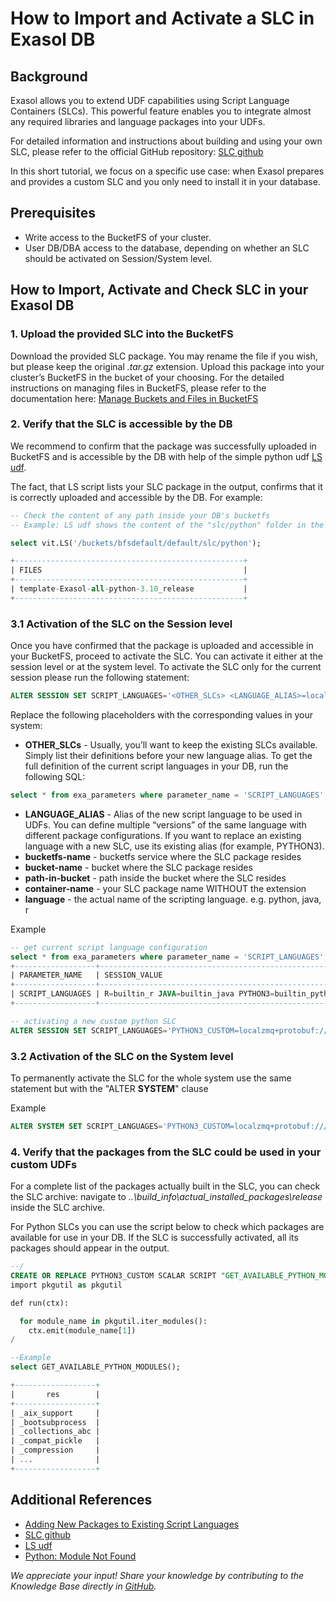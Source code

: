 # How to Import and Activate a SLC in Exasol DB

## Background

Exasol allows you to extend UDF capabilities using Script Language Containers (SLCs).
This powerful feature enables you to integrate almost any required libraries and language packages into your UDFs.

For detailed information and instructions about building and using your own SLC, please refer to the official GitHub repository: [SLC github](https://github.com/exasol/script-languages-release/blob/master/doc/user_guide/usage.md)

In this short tutorial, we focus on a specific use case: when Exasol prepares and provides a custom SLC and you only need to install it in your database.

## Prerequisites

- Write access to the BucketFS of your cluster.
- User DB/DBA access to the database, depending on whether an SLC should be activated on Session/System level.

## How to Import, Activate and Check SLC in your Exasol DB

### 1. Upload the provided SLC into the BucketFS

Download the provided SLC package. You may rename the file if you wish, but please keep the original *.tar.gz* extension. Upload this package into your cluster’s BucketFS in the bucket of your choosing. For the detailed instructions on managing files in BucketFS, please refer to the documentation here: [Manage Buckets and Files in BucketFS](https://docs.exasol.com/db/latest/administration/on-premise/bucketfs/file_access.htm)

### 2. Verify that the SLC is accessible by the DB

We recommend to confirm that the package was successfully uploaded in BucketFS and is accessible by the DB with help of the simple python udf [LS udf](https://docs.exasol.com/db/latest/administration/on-premise/bucketfs/database_access.htm).

The fact, that LS script lists your SLC package in the output, confirms that it is correctly uploaded and accessible by the DB.
For example:

```sql
-- Check the content of any path inside your DB's bucketfs
-- Example: LS udf shows the content of the "slc/python" folder in the "default" bucket of the "bfsdefault" bucketfs service

select vit.LS('/buckets/bfsdefault/default/slc/python');

+---------------------------------------------------+
| FILES                                             |
+---------------------------------------------------+
| template-Exasol-all-python-3.10_release           |
+---------------------------------------------------+
```

### 3.1 Activation of the SLC on the Session level

Once you have confirmed that the package is uploaded and accessible in your BucketFS, proceed to activate the SLC. You can activate it either at the session level or at the system level.
To activate the SLC only for the current session please run the following statement:

```sql
ALTER SESSION SET SCRIPT_LANGUAGES='<OTHER_SLCs> <LANGUAGE_ALIAS>=localzmq+protobuf:///<bucketfs-name>/<bucket-name>/<path-in-bucket>/<container-name>?lang=<language>#buckets/<bucketfs-name>/<bucket-name>/<path-in-bucket>/<container-name>/exaudf/exaudfclient';
```

Replace the following placeholders with the corresponding values in your system:

- **OTHER_SLCs** - Usually, you’ll want to keep the existing SLCs available. Simply list their definitions before your new language alias. To get the full definition of the current script languages in your DB, run the following SQL:

```sql
select * from exa_parameters where parameter_name = 'SCRIPT_LANGUAGES';
```

- **LANGUAGE_ALIAS** - Alias of the new script language to be used in UDFs. You can define multiple “versions” of the same language with different package configurations. If you want to replace an existing language with a new SLC, use its existing alias (for example, PYTHON3).
- **bucketfs-name** - bucketfs service where the SLC package resides
- **bucket-name** - bucket where the SLC package resides
- **path-in-bucket** - path inside the bucket where the SLC resides
- **container-name** - your SLC package name WITHOUT the extension
- **language** - the actual name of the scripting language. e.g. python, java, r

Example

```sql
-- get current script language configuration
select * from exa_parameters where parameter_name = 'SCRIPT_LANGUAGES';
+------------------+---------------------------------------------------------------+---------------------------------------------------------------+
| PARAMETER_NAME   | SESSION_VALUE                                                 | SYSTEM_VALUE                                                  |
+------------------+---------------------------------------------------------------+---------------------------------------------------------------+
| SCRIPT_LANGUAGES | R=builtin_r JAVA=builtin_java PYTHON3=builtin_python3         | R=builtin_r JAVA=builtin_java PYTHON3=builtin_python3         |
+------------------+---------------------------------------------------------------+---------------------------------------------------------------+

-- activating a new custom python SLC
ALTER SESSION SET SCRIPT_LANGUAGES='PYTHON3_CUSTOM=localzmq+protobuf:///bfsdefault/default/slc/python/template-Exasol-all-python-3.10_release?lang=python#buckets/bfsdefault/default/slc/python/template-Exasol-all-python-3.10_release/exaudf/exaudfclient R=builtin_r JAVA=builtin_java PYTHON3=builtin_python3 ';
```

### 3.2 Activation of the SLC on the System level

To permanently activate the SLC for the whole system use the same statement but with the "ALTER **SYSTEM**" clause

Example

```sql
ALTER SYSTEM SET SCRIPT_LANGUAGES='PYTHON3_CUSTOM=localzmq+protobuf:///bfsdefault/default/slc/python/template-Exasol-all-python-3.10_release?lang=python#buckets/bfsdefault/default/slc/python/template-Exasol-all-python-3.10_release/exaudf/exaudfclient R=builtin_r JAVA=builtin_java PYTHON3=builtin_python3 ';
```

### 4. Verify that the packages from the SLC could be used in your custom UDFs

For a complete list of the packages actually built in the SLC, you can check the SLC archive: navigate to *..\build_info\actual_installed_packages\release* inside the SLC archive.

For Python SLCs you can use the script below to check which packages are available for use in your DB. If the SLC is successfully activated, all its packages should appear in the output.

```sql
--/
CREATE OR REPLACE PYTHON3_CUSTOM SCALAR SCRIPT "GET_AVAILABLE_PYTHON_MODULES" () EMITS ("res" VARCHAR(4096) UTF8) AS
import pkgutil as pkgutil

def run(ctx):

  for module_name in pkgutil.iter_modules():
    ctx.emit(module_name[1])
/

--Example
select GET_AVAILABLE_PYTHON_MODULES();

+------------------+
|       res        |
+------------------+
| _aix_support     |
| _bootsubprocess  |
| _collections_abc |
| _compat_pickle   |
| _compression     |
| ...              |
+------------------+
```

## Additional References

- [Adding New Packages to Existing Script Languages](https://docs.exasol.com/db/latest/database_concepts/udf_scripts/adding_new_packages_script_languages.htm)
- [SLC github](https://github.com/exasol/script-languages-release/blob/master/doc/user_guide/usage.md)
- [LS udf](https://docs.exasol.com/db/latest/administration/on-premise/bucketfs/database_access.htm)
- [Python: Module Not Found](/Data-Science/python-module-not-found.md)  

*We appreciate your input! Share your knowledge by contributing to the Knowledge Base directly in [GitHub](https://github.com/exasol/public-knowledgebase).*
